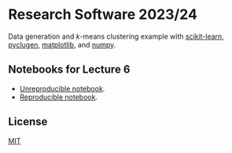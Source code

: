 # Research Software 2023/24

Data generation and _k_-means clustering example with [scikit-learn],
[pyclugen], [matplotlib], and [numpy].

## Notebooks for Lecture 6

- [Unreproducible notebook](rs_lecture06_seed_no.ipynb).
- [Reproducible notebook](rs_lecture06_seed_yes.ipynb).

## License

[MIT](LICENSE.txt)

[scikit-learn]:https://scikit-learn.org/
[pyclugen]:https://clugen.github.io/pyclugen/
[matplotlib]:https://matplotlib.org/
[numpy]:https://numpy.org/